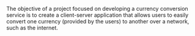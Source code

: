 The objective of a project focused on developing a currency conversion service  is to create a client-server application that allows users to easily convert one currency (provided by the users) to another over a network, such as the internet.
